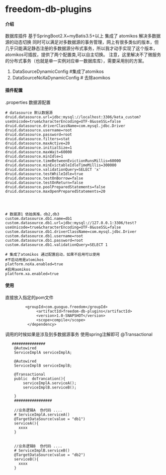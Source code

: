 # freedom-db-plugins#### 介绍数据库插件基于SpringBoot2.X+myBatis3.5+以上  集成了 atomikos  解决多数据源的动态切换 同时可以满足对多数据源的事务管理，网上有很多类似的版本，但几乎只能满足静态注册的多数据源分布式事务，所以我才动手实现了这个版本，atomikos可插拔，提供了两个配置类,可以自主切换。注意，这里解决不了微服务的分布式事务（也就是单一实例对应单一数据库库），需要采用别的方案。1. DataSourceDynamicConfig  #集成了atomikos2. DataSourceNoXaDynamicConfig # 去除aomikos#### 插件配置.properties 数据源配置````# datasource 默认数据源druid.datasource.url=jdbc:mysql://localhost:3306/keta_custom?useUnicode=true&characterEncoding=UTF-8&useSSL=falsedruid.datasource.driverClassName=com.mysql.jdbc.Driverdruid.datasource.username=rootdruid.datasource.password=rootdruid.datasource.filters=statdruid.datasource.maxActive=20druid.datasource.initialSize=1druid.datasource.maxWait=60000druid.datasource.minIdle=1druid.datasource.timeBetweenEvictionRunsMillis=60000druid.datasource.minEvictableIdleTimeMillis=300000druid.datasource.validationQuery=SELECT 'x'druid.datasource.testWhileIdle=truedruid.datasource.testOnBorrow=falsedruid.datasource.testOnReturn=falsedruid.datasource.poolPreparedStatements=falsedruid.datasource.maxOpenPreparedStatements=20# 数据源1 依始类推，db2,db3custom.datasource.db1.name=db1custom.datasource.db1.url=jdbc:mysql://127.0.0.1:3306/test?useUnicode=true&characterEncoding=UTF-8&useSSL=falsecustom.datasource.db1.driverClassName=com.mysql.jdbc.Drivercustom.datasource.db1.username=rootcustom.datasource.db1.password=rootcustom.datasource.db1.validationQuery=SELECT 1# 集成了atomikos 通过配置启动，如果不启用可以使用#不启动用是atomikosplatform.noXa.enabled=true#启用aomikosplatform.xa.enabled=true````#### 使用直接放入指定的pom文件``````         <groupId>com.guoguo.freedom</groupId>              <artifactId>freedom-db-plugins</artifactId>              <version>1.0-SNAPSHOT</version>              <scope>compile</scope>          </dependency>``````调用的时候如果是涉及到多数据源事务 使用spring注解即可 @Transactional``````   ###############    @Autowired    ServiceImplA serviceImplA;        @Autowired    ServiceImplB serviceImplB;        @Transactional    public  doTrancation(){        serviceImplA.serviceA();        serviceImplB.serviceB();        }    #################        //业务逻辑A  伪代码 ....    # ServiceImplA.serviceA()    @TargetDataSource(value = "db1")    serviceA(){      xxxx    }            //业务逻辑B  伪代码 ....    # ServiceImplB.serviceB()    @TargetDataSource(value = "db2")    serviceB(){      xxxx    }        ``````